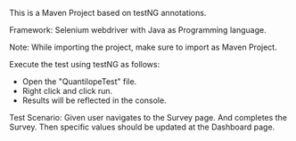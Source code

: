 This is a Maven Project based on testNG annotations.

Framework: Selenium webdriver with Java as Programming language.

Note: While importing the project, make sure to import as Maven Project.

Execute the test using testNG as follows:
- Open the "QuantilopeTest" file.
- Right click and click run.
- Results will be reflected in the console.


Test Scenario:
Given user navigates to the Survey page.
And completes the Survey.
Then specific values should be updated at the Dashboard page.

